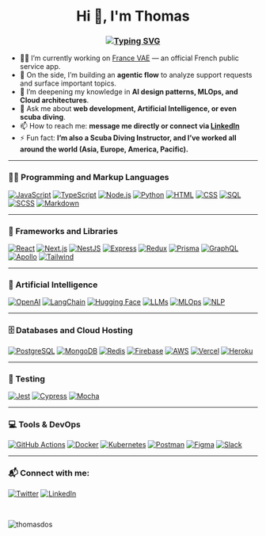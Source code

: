 <h1 align="center">Hi 👋, I'm <strong>Thomas</strong></h1>
<h3 align="center"> 
<a href="https://git.io/typing-svg"><img src="https://readme-typing-svg.demolab.com?font=Poppins&size=30&duration=2500&pause=500&color=F7C01F&background=FFFFFF00&center=true&vCenter=true&multiline=true&repeat=false&width=435&height=100&lines=Full+Stack+Web+Developer;%26%26+AI+Engineer" alt="Typing SVG" /></a>
</h3>

- 👨‍💻 I’m currently working on [France VAE](https://vae.gouv.fr/) — an official French public service app.  
- 🧠 On the side, I’m building an **agentic flow** to analyze support requests and surface important topics.  
- 🌱 I’m deepening my knowledge in **AI design patterns, MLOps, and Cloud architectures**.  
- 💬 Ask me about **web development, Artificial Intelligence, or even scuba diving**.  
- 📫 How to reach me: **message me directly or connect via [LinkedIn](https://www.linkedin.com/in/thomasdosanjos/)**  
- ⚡ Fun fact: **I’m also a Scuba Diving Instructor, and I’ve worked all around the world (Asia, Europe, America, Pacific).**

---

<h3>👨‍💻 Programming and Markup Languages</h3>

<p>
  <a href="#"><img alt="JavaScript" src="https://img.shields.io/badge/JavaScript-F7DF1E.svg?logo=javascript&logoColor=black"></a>
  <a href="#"><img alt="TypeScript" src="https://img.shields.io/badge/TypeScript-007ACC.svg?logo=typescript&logoColor=white"></a>
  <a href="#"><img alt="Node.js" src="https://img.shields.io/badge/Node.js-43853D.svg?logo=node.js&logoColor=white"></a>
  <a href="#"><img alt="Python" src="https://img.shields.io/badge/Python-3776AB?style=flat&logo=python&logoColor=white"></a>
  <a href="#"><img alt="HTML" src="https://img.shields.io/badge/HTML-E34F26.svg?logo=html5&logoColor=white"></a>
  <a href="#"><img alt="CSS" src="https://img.shields.io/badge/CSS-1572B6.svg?logo=css3&logoColor=white"></a>
  <a href="#"><img alt="SQL" src="https://custom-icon-badges.demolab.com/badge/SQL-025E8C.svg?logo=database&logoColor=white"></a>
  <a href="#"><img alt="SCSS" src="https://img.shields.io/badge/SASS-hotpink.svg?style=flat&logo=SASS&logoColor=white"></a>
  <a href="#"><img alt="Markdown" src="https://img.shields.io/badge/Markdown-000000.svg?logo=markdown&logoColor=white"></a>
</p>

---

<h3>🧰 Frameworks and Libraries</h3>

<p>
  <a href="#"><img alt="React" src="https://img.shields.io/badge/React-20232a.svg?logo=react&logoColor=%2361DAFB"></a>
  <a href="#"><img alt="Next.js" src="https://img.shields.io/badge/Next.js-000000.svg?logo=nextdotjs&logoColor=white"></a>
  <a href="#"><img alt="NestJS" src="https://img.shields.io/badge/nestjs-%23E0234E.svg?logo=nestjs&logoColor=white"></a>
  <a href="#"><img alt="Express" src="https://img.shields.io/badge/Express.js-404d59.svg?logo=express&logoColor=white"></a>
  <a href="#"><img alt="Redux" src="https://img.shields.io/badge/redux-%23593d88.svg?logo=redux&logoColor=white"></a>
  <a href="#"><img alt="Prisma" src="https://img.shields.io/badge/Prisma-3982CE.svg?logo=prisma&logoColor=white"></a>
  <a href="#"><img alt="GraphQL" src="https://img.shields.io/badge/-GraphQL-E10098?logo=graphql&logoColor=white"></a>
  <a href="#"><img alt="Apollo" src="https://img.shields.io/badge/-ApolloGraphQL-311C87?logo=apollo-graphql"></a>
  <a href="#"><img alt="Tailwind" src="https://img.shields.io/badge/tailwindcss-%2338B2AC.svg?logo=tailwind-css&logoColor=white"></a>
</p>

---

<h3>🤖 Artificial Intelligence</h3>

<p>
  <a href="#"><img alt="OpenAI" src="https://img.shields.io/badge/OpenAI-412991?style=flat&logo=openai&logoColor=white"></a>
  <a href="#"><img alt="LangChain" src="https://img.shields.io/badge/LangChain-1C3C3C?style=flat&logo=chainlink&logoColor=white"></a>
  <a href="#"><img alt="Hugging Face" src="https://img.shields.io/badge/HuggingFace-ffcc00.svg?logo=huggingface&logoColor=black"></a>
  <a href="#"><img alt="LLMs" src="https://img.shields.io/badge/LLMs-000000?style=flat&logo=ai&logoColor=white"></a>
  <a href="#"><img alt="MLOps" src="https://img.shields.io/badge/MLOps-2E86C1?style=flat&logo=mlflow&logoColor=white"></a>
  <a href="#"><img alt="NLP" src="https://img.shields.io/badge/NLP-FF5733?style=flat&logo=natural-language-processing&logoColor=white"></a>
</p>

---

<h3>🗄️ Databases and Cloud Hosting</h3>

<p>
  <a href="#"><img alt="PostgreSQL" src="https://img.shields.io/badge/PostgreSQL-316192.svg?logo=postgresql&logoColor=white"></a>
  <a href="#"><img alt="MongoDB" src="https://img.shields.io/badge/MongoDB-4ea94b.svg?logo=mongodb&logoColor=white"></a>
  <a href="#"><img alt="Redis" src="https://img.shields.io/badge/Redis-DD0031.svg?logo=redis&logoColor=white"></a>
  <a href="#"><img alt="Firebase" src="https://img.shields.io/badge/Firebase-039BE5?logo=Firebase&logoColor=white"></a>
  <a href="#"><img alt="AWS" src="https://img.shields.io/badge/AWS-%23FF9900.svg?logo=amazon-aws&logoColor=white"></a>
  <a href="#"><img alt="Vercel" src="https://img.shields.io/badge/Vercel-000000.svg?logo=vercel&logoColor=white"></a>
  <a href="#"><img alt="Heroku" src="https://img.shields.io/badge/Heroku-430098.svg?logo=heroku&logoColor=white"></a>
</p>

---

<h3>🧪 Testing</h3>

<p>
  <a href="#"><img alt="Jest" src="https://img.shields.io/badge/jest-%23C21325.svg?logo=jest&logoColor=white"></a>
  <a href="#"><img alt="Cypress" src="https://img.shields.io/badge/cypress-%2320232a.svg?logo=cypress&logoColor=058a5e"></a>
  <a href="#"><img alt="Mocha" src="https://img.shields.io/badge/mocha-%238D6748.svg?logo=mocha&logoColor=white"></a>
</p>

---

<h3>💻 Tools & DevOps</h3>

<p>
  <a href="#"><img alt="GitHub Actions" src="https://img.shields.io/badge/GitHub%20Actions-2671E5.svg?logo=github-actions&logoColor=white"></a>
  <a href="#"><img alt="Docker" src="https://img.shields.io/badge/Docker-2496ED.svg?logo=docker&logoColor=white"></a>
  <a href="#"><img alt="Kubernetes" src="https://img.shields.io/badge/Kubernetes-326ce5.svg?logo=kubernetes&logoColor=white"></a>
  <a href="#"><img alt="Postman" src="https://img.shields.io/badge/Postman-FF6C37.svg?logo=postman&logoColor=white"></a>
  <a href="#"><img alt="Figma" src="https://img.shields.io/badge/Figma-F24E1E.svg?logo=figma&logoColor=white"></a>
  <a href="#"><img alt="Slack" src="https://img.shields.io/badge/Slack-4A154B.svg?logo=slack&logoColor=white"></a>
</p>

---

<h3 align="left">📬 Connect with me:</h3>

<p align="left">
<a href="https://twitter.com/thomas_dev_" target="blank"><img src="https://img.shields.io/badge/Twitter-%231DA1F2.svg?style=for-the-badge&logo=Twitter&logoColor=white" alt="Twitter"/></a>
<a href="https://linkedin.com/in/thomasdosanjos" target="blank"><img src="https://img.shields.io/badge/LinkedIn-%230077B5.svg?style=for-the-badge&logo=linkedin&logoColor=white" alt="LinkedIn"/></a>
</p>

<br/>

<p><img align="left" src="https://github-readme-stats.vercel.app/api/top-langs?username=thomasdos&show_icons=true&locale=en&layout=compact" alt="thomasdos" /></p>

